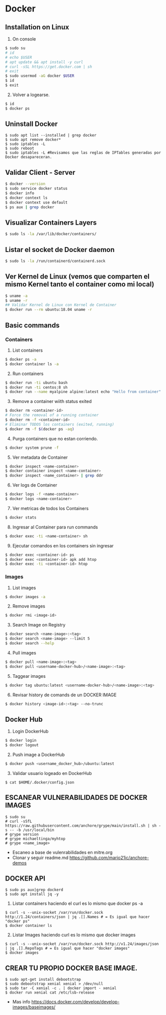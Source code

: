 # Docker

## Installation on Linux

1. On console

```bash
$ sudo su
# id
# echo $USER
# apt update && apt install -y curl
# curl -sSL https://get.docker.com | sh
# exit
$ sudo usermod -aG docker $USER
$ id
$ exit
```

2. Volver a logearse.

```bash
$ id
$ docker ps
```

## Uninstall Docker

```console
$ sudo apt list --installed | grep docker
$ sudo apt remove docker*
$ sudo iptables -L
$ sudo reboot
$ sudo iptables -L #Revisamos que las reglas de IPTables generadas por Docker desapareceran.
```


## Validar Client - Server

```bash
$ docker --version
$ sudo service docker status
$ docker info
$ docker context ls
$ docker context use default
$ ps aux | grep docker
```

## Visualizar Containers Layers

```bash
$ sudo ls -la /var/lib/docker/containers/
```

## Listar el socket de Docker daemon

```bash
$ sudo ls -la /run/containerd/containerd.sock
```

## Ver Kernel de Linux (vemos que comparten el mismo Kernel tanto el container como mi local)

```bash
$ uname -a
$ uname -r
## Validar Kernel de Linux con Kernel de Container
$ docker run --rm ubuntu:18.04 uname -r
```

## Basic commands

### Containers

1.  List containers

```bash
$ docker ps -a
$ docker container ls -a
```

2.  Run containers

```bash
$ docker run -ti ubuntu bash
$ docker run -ti centos:8 sh
$ docker run --name myalpine alpine:latest echo "Hello from container"
```

3.   Remove a container wiith status exited

```bash
$ docker rm <container-id>
# Force the removal of a running container
$ docker rm -f <container-id>
# Eliminar TODOS los containers (exited, running)
$ docker rm -f $(docker ps -aq)
```

4. Purga containers que no estan corriendo.

```bash
$ docker system prune -f
```

5. Ver metadata de Container

```bash
$ docker inspect <name-container>
$ docker container inspect <name-container>
$ docker inspect <name_container> | grep ddr
```

6. Ver logs de Container

```bash
$ docker logs -f <name-container>
$ docker logs <name-container>
```

7. Ver metricas de todos los Containers

```bash
$ docker stats
```

8. Ingresar al Container para run commands

```bash
$ docker exec -ti <name-container> sh
```

9. Ejecutar comandos en los containers sin ingresar

```bash
$ docker exec <container-id> ps
$ docker exec <container-id> apk add htop
$ docker exec -ti <container-id> htop
```

### Images

1.  List images

```bash
$ docker images -a
```

2.  Remove images

```bash
$ docker rmi <image-id>
```

3.  Search Image on Registry

```bash
$ docker search <name-image>:<tag>
$ docker search <name-image> --limit 5
$ docker search --help
```

4.  Pull images

```bash
$ docker pull <name-image>:<tag>
$ docker pull <username-docker-hub>/<name-image>:<tag>

```
5.  Taggear images

```bash
$ docker tag ubuntu:latest <username-docker-hub>/<name-image>:<tag>
```

6.  Revisar history de comands de un DOCKER IMAGE

```bash
$ docker history <image-id>:<tag> --no-trunc
```

## Docker Hub

1. Login DockerHub
```bash
$ docker login
$ docker logout
```

2. Push image a DockerHub

```bash
$ docker push <username_docker_hub>/ubuntu:latest
```

3. Validar usuario logeado en DockerHub

```console
$ cat $HOME/.docker/config.json
```

## ESCANEAR VULNERABILIDADES DE DOCKER IMAGES

```console
$ sudo su
# curl -sSfL https://raw.githubusercontent.com/anchore/grype/main/install.sh | sh -s -- -b /usr/local/bin
# grype version
# grype michaeltinga/myhtop
# grype <name_image>
```

- Escaneo a base de vulenrabilidades en mitre.org
- Clonar y seguir readme.md https://github.com/mario21ic/anchore-demos

## DOCKER API

```console
$ sudo ps aux|grep dockerd
$ sudo apt install jq -y
```

1. Listar containers haciendo el curl es lo mismo que docker ps -a

```console
$ curl -s --unix-socket /var/run/docker.sock http://1.24/containers/json | jq .[].Names # = Es igual que hacer "docker ps"
$ docker container ls
```

2. Listar Images haciendo curl es lo mismo que docker images
```console
$ curl -s --unix-socket /var/run/docker.sock http://v1.24/images/json | jq .[].RepoTags # = Es igual que hacer "docker images"
$ docker images
```

## CREAR TU PROPIO DOCKER BASE IMAGE.

```console
$ sudo apt-get install debootstrap
$ sudo debootstrap xenial xenial > /dev/null
$ sudo tar -C xenial -c . | docker import - xenial
$ docker run xenial cat /etc/lsb-release
```
- Mas info https://docs.docker.com/develop/develop-images/baseimages/
